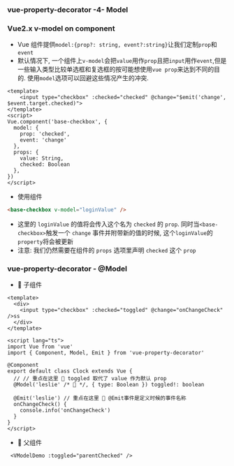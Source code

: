 ### vue-property-decorator -4- Model

### Vue2.x v-model on component

- Vue 组件提供`model:{prop?: string, event?:string}`让我们定制`prop`和`event`
- 默认情况下, 一个组件上`v-model`会把`value`用作`prop`且把`input`用作`event`,但是一些输入类型比较单选框和复选框的按可能想使用`vue prop`来达到不同的目的. 使用`model`选项可以回避这些情况产生的冲突.
```vue
<template>
    <input type="checkbox" :checked="checked" @change="$emit('change', $event.target.checked)">
</template>
<script>
Vue.component('base-checkbox', {
  model: {
    prop: 'checked',
    event: 'change'
  },
  props: {
    value: String,
    checked: Boolean
  },
})
</script>
```
- 使用组件
```html
<base-checkbox v-model="loginValue" />
```
- 这里的 `loginValue` 的值将会传入这个名为 `checked` 的 `prop`. 同时当`<base-checkbox>`触发一个 `change` 事件并附带新的值的时候, 这个`loginValue`的`property`将会被更新
- 注意: 我们仍然需要在组件的 `props` 选项里声明 `checked` 这个 `prop`


### vue-property-decorator - @Model
- 🎃 子组件
```vue
<template>
  <div>
    <input type="checkbox" :checked="toggled" @change="onChangeCheck" />ss
  </div>
</template>

<script lang="ts">
import Vue from 'vue'
import { Component, Model, Emit } from 'vue-property-decorator'

@Component
export default class Clock extends Vue {
  // // 重点在这里 🎃 toggled 取代了 value 作为默认 prop
  @Model('leslie' /* 🎃 */, { type: Boolean }) toggled!: boolean

  @Emit('leslie') // 重点在这里 🎃 @Emit事件是定义时候的事件名称 
  onChangeCheck() {
    console.info('onChangeCheck')
  }
}
</script>

```
- 🎃 父组件
```
 <VModelDemo :toggled="parentChecked" />
```